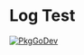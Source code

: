 # Log Test

[![PkgGoDev](https://pkg.go.dev/badge/go.opentelemetry.io/otel/log/logtest)](https://pkg.go.dev/go.opentelemetry.io/otel/log/logtest)
